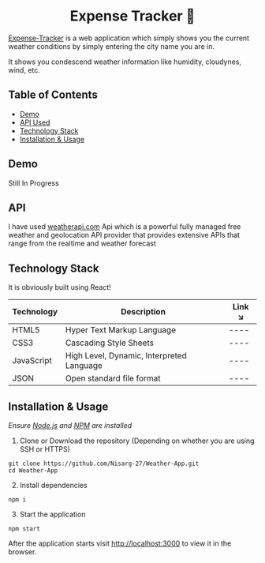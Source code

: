 <h1 align="center"> Expense Tracker 💸 </h1>



[Expense-Tracker](https://github.com/Nisarg-27/Weather-App) is a web application which simply shows you the current weather conditions by simply entering the city name you are in. 

It shows you condescend weather information like humidity, cloudynes, wind, etc. 


## Table of Contents

- [Demo](#demo)
- [API Used](#API)
- [Technology Stack](#technology-stack)
- [Installation & Usage](#installation-&-usage)


## Demo

Still In Progress

## API

I have used [weatherapi.com](https://www.weatherapi.com/) Api which is a powerful fully managed free weather and geolocation API provider that provides extensive APIs that range from the realtime and weather forecast

## Technology Stack

It is obviously built using React!

| Technology    | Description                               | Link ↘️                                    |
| ------------- | ----------------------------------------- | ------------------------------------------ |
| HTML5         | Hyper Text Markup Language                | ----                                       |
| CSS3          | Cascading Style Sheets                    | ----                                       |
| JavaScript    | High Level, Dynamic, Interpreted Language | ----                                       |
| JSON          | Open standard file format                 | ----                                       |


## Installation & Usage

_Ensure [Node.js](https://nodejs.org/en/) and [NPM](https://www.npmjs.com/) are installed_

1. Clone or Download the repository (Depending on whether you are using SSH or HTTPS)

```
git clone https://github.com/Nisarg-27/Weather-App.git
cd Weather-App
```

2. Install dependencies

```
npm i
```

3. Start the application

```
npm start
```

After the application starts visit [http://localhost:3000](http://localhost:3000) to view it in the browser.


